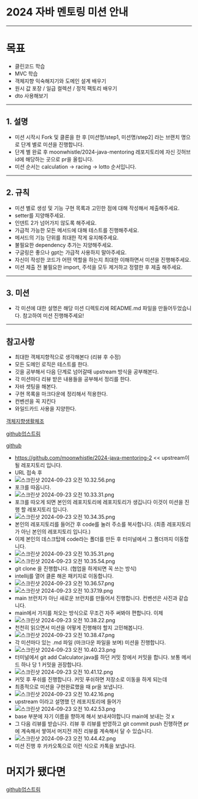 # 2024 자바 멘토링 미션 안내
---
# 목표
* 클린코드 학습
* MVC 학습
* 객체지향 익숙해지기와 도메인 설계 배우기
* 원시 값 포장 / 일급 컬렉션 / 정적 팩토리 배우기
* dto 사용해보기

---
## 1. 설명
* 미션 시작시 Fork 및 클론을 한 후 [미션명/step1, 미션명/step2] 라는 브랜치 명으로 단계 별로 미션을 진행합니다.
* 단계 별 완료 후 moonwhistle/2024-java-mentoring 레포지토리에 자신 깃허브 id에 해당하는 곳으로 pr을 올립니다.
* 미션 순서는 calculation -> racing -> lotto 순서입니다.

---

## 2. 규칙
* 미션 별로 생성 및 기능 구현 목록과 고민한 점에 대해 작성해서 제출해주세요.
* setter를 지양해주세요.
* 인덴트 2가 넘어가지 않도록 해주세요.
* 가급적 가능한 모든 메서드에 대해 테스트를 진행해주세요.
* 메서드의 기능 단위를 최대한 작게 유지해주세요.
* 불필요한 dependency 추가는 지양해주세요.
* 구글링은 좋으나 gpt는 가급적 사용하지 말아주세요.
* 자신이 작성한 코드가 어떤 역할을 하는지 최대한 이해하면서 미션을 진행해주세요.
* 미션 제출 전 불필요한 import, 주석을 모두 제거하고 정렬한 후 제출 해주세요.

---
## 3. 미션
* 각 미션에 대한 설명은 해당 미션 디렉토리에 README.md 파일을 만들어두었습니다. 참고하여 미션 진행해주세요!
---
## 참고사항

- 최대한 객체지향적으로 생각해본다 (리뷰 후 수정)
- 모든 도메인 로직은 테스트를 한다.
- 깃을 공부해서 다음 단계로 넘어갈때 upstream 방식을 공부해본다.
- 각 미션마다 리뷰 받은 내용들을 공부해서 정리를 한다.
- 자바 셋팅을 해본다.
- 구현 목록을 마크다운에 정리해서 적용한다.
- 컨벤션을 꼭 지킨다
- 와일드카드 사용을 지양한다.

[객체지향생활체조](https://jamie95.tistory.com/99)

[github업스트림](https://yeopseung.tistory.com/165)

[github](https://yeopseung.tistory.com/140)





- https://github.com/moonwhistle/2024-java-mentoring-2  << upstream이 될 레포지토리 입니다.
- URL 접속 후
- ![스크린샷 2024-09-23 오전 10.32.56.png](..%2F..%2F..%2F..%2F..%2F..%2Fvar%2Ffolders%2Fm4%2Fn9zxyvgx4lx03pl_7nrbhpyr0000gn%2FT%2FTemporaryItems%2FNSIRD_screencaptureui_G2nbee%2F%EC%8A%A4%ED%81%AC%EB%A6%B0%EC%83%B7%202024-09-23%20%EC%98%A4%EC%A0%84%2010.32.56.png)
- 포크를 따옵니다.
- ![스크린샷 2024-09-23 오전 10.33.31.png](..%2F..%2F..%2F..%2F..%2F..%2Fvar%2Ffolders%2Fm4%2Fn9zxyvgx4lx03pl_7nrbhpyr0000gn%2FT%2FTemporaryItems%2FNSIRD_screencaptureui_ot2wQT%2F%EC%8A%A4%ED%81%AC%EB%A6%B0%EC%83%B7%202024-09-23%20%EC%98%A4%EC%A0%84%2010.33.31.png)
- 포크를 따오게 되면 본인의 레포지토리에 레포지토리가 생깁니다 이것이 미션을 진행 할 레포지토리 입니다.
- ![스크린샷 2024-09-23 오전 10.34.35.png](..%2F..%2F..%2F..%2F..%2F..%2Fvar%2Ffolders%2Fm4%2Fn9zxyvgx4lx03pl_7nrbhpyr0000gn%2FT%2FTemporaryItems%2FNSIRD_screencaptureui_y6sj0b%2F%EC%8A%A4%ED%81%AC%EB%A6%B0%EC%83%B7%202024-09-23%20%EC%98%A4%EC%A0%84%2010.34.35.png)
- 본인의 레포지토리를 들어간 후 code를 눌러 주소를 복사합니다. (최종 레포지토리가 아닌 본인의 레포지토리 입니다.)
- 이제 본인의 데스크탑에 code라는 폴더를 만든 후 터미널에서 그 폴더까지 이동합니다.
- ![스크린샷 2024-09-23 오전 10.35.31.png](..%2F..%2F..%2F..%2F..%2F..%2Fvar%2Ffolders%2Fm4%2Fn9zxyvgx4lx03pl_7nrbhpyr0000gn%2FT%2FTemporaryItems%2FNSIRD_screencaptureui_Pdbw8N%2F%EC%8A%A4%ED%81%AC%EB%A6%B0%EC%83%B7%202024-09-23%20%EC%98%A4%EC%A0%84%2010.35.31.png)
- ![스크린샷 2024-09-23 오전 10.35.54.png](..%2F..%2F..%2F..%2F..%2F..%2Fvar%2Ffolders%2Fm4%2Fn9zxyvgx4lx03pl_7nrbhpyr0000gn%2FT%2FTemporaryItems%2FNSIRD_screencaptureui_mThXF2%2F%EC%8A%A4%ED%81%AC%EB%A6%B0%EC%83%B7%202024-09-23%20%EC%98%A4%EC%A0%84%2010.35.54.png)
- git clone 을 진행합니다. (협업을 하게되면 꼭 쓰는 방식)
- intellij를 열어 클론 해온 패키지로 이동합니다.
- ![스크린샷 2024-09-23 오전 10.36.57.png](..%2F..%2F..%2F..%2F..%2F..%2Fvar%2Ffolders%2Fm4%2Fn9zxyvgx4lx03pl_7nrbhpyr0000gn%2FT%2FTemporaryItems%2FNSIRD_screencaptureui_gTFPrk%2F%EC%8A%A4%ED%81%AC%EB%A6%B0%EC%83%B7%202024-09-23%20%EC%98%A4%EC%A0%84%2010.36.57.png)
- ![스크린샷 2024-09-23 오전 10.37.19.png](..%2F..%2F..%2F..%2F..%2F..%2Fvar%2Ffolders%2Fm4%2Fn9zxyvgx4lx03pl_7nrbhpyr0000gn%2FT%2FTemporaryItems%2FNSIRD_screencaptureui_0Vmzdt%2F%EC%8A%A4%ED%81%AC%EB%A6%B0%EC%83%B7%202024-09-23%20%EC%98%A4%EC%A0%84%2010.37.19.png)
- main 브런치가 아닌 새로운 브런치를 만들어서 진행합니다. 컨벤션은 사진과 같습니다.
- main에서 가지를 처오는 방식으로 무조건 자주 써봐야 편합니다.  이제
- ![스크린샷 2024-09-23 오전 10.38.22.png](..%2F..%2F..%2F..%2F..%2F..%2Fvar%2Ffolders%2Fm4%2Fn9zxyvgx4lx03pl_7nrbhpyr0000gn%2FT%2FTemporaryItems%2FNSIRD_screencaptureui_yAeV78%2F%EC%8A%A4%ED%81%AC%EB%A6%B0%EC%83%B7%202024-09-23%20%EC%98%A4%EC%A0%84%2010.38.22.png)
- 천천히 읽으면서 미션을 어떻게 진행해야 할지 고민해봅니다.
- ![스크린샷 2024-09-23 오전 10.38.47.png](..%2F..%2F..%2F..%2F..%2F..%2Fvar%2Ffolders%2Fm4%2Fn9zxyvgx4lx03pl_7nrbhpyr0000gn%2FT%2FTemporaryItems%2FNSIRD_screencaptureui_3v75qt%2F%EC%8A%A4%ED%81%AC%EB%A6%B0%EC%83%B7%202024-09-23%20%EC%98%A4%EC%A0%84%2010.38.47.png)
- 각 미션마다 있는 .md 파일 (마크다운 파일을 보며) 미션을 진행합니다.
- ![스크린샷 2024-09-23 오전 10.40.23.png](..%2F..%2F..%2F..%2F..%2F..%2Fvar%2Ffolders%2Fm4%2Fn9zxyvgx4lx03pl_7nrbhpyr0000gn%2FT%2FTemporaryItems%2FNSIRD_screencaptureui_mLs07a%2F%EC%8A%A4%ED%81%AC%EB%A6%B0%EC%83%B7%202024-09-23%20%EC%98%A4%EC%A0%84%2010.40.23.png)
- 터미널에서 git add Calculator.java를 하던 커밋 창에서 커밋을 합니다. 보통 메서드 하나 당 1 커밋을 권장합니다.
- ![스크린샷 2024-09-23 오전 10.41.12.png](..%2F..%2F..%2F..%2F..%2F..%2Fvar%2Ffolders%2Fm4%2Fn9zxyvgx4lx03pl_7nrbhpyr0000gn%2FT%2FTemporaryItems%2FNSIRD_screencaptureui_KoDKQ4%2F%EC%8A%A4%ED%81%AC%EB%A6%B0%EC%83%B7%202024-09-23%20%EC%98%A4%EC%A0%84%2010.41.12.png)
- 커밋 후 푸쉬를 진행합니다. 커밋 푸쉬하면 저장소로 이동을 하게 되는데
- 최종적으로 미션을 구현완료했을 때 pr을 보냅니다.
- ![스크린샷 2024-09-23 오전 10.42.16.png](..%2F..%2F..%2F..%2F..%2F..%2Fvar%2Ffolders%2Fm4%2Fn9zxyvgx4lx03pl_7nrbhpyr0000gn%2FT%2FTemporaryItems%2FNSIRD_screencaptureui_xcBCuE%2F%EC%8A%A4%ED%81%AC%EB%A6%B0%EC%83%B7%202024-09-23%20%EC%98%A4%EC%A0%84%2010.42.16.png)
- upstream 이라고 설명했 던 레포지토리에 들어가
- ![스크린샷 2024-09-23 오전 10.42.53.png](..%2F..%2F..%2F..%2F..%2F..%2Fvar%2Ffolders%2Fm4%2Fn9zxyvgx4lx03pl_7nrbhpyr0000gn%2FT%2FTemporaryItems%2FNSIRD_screencaptureui_D0GNkK%2F%EC%8A%A4%ED%81%AC%EB%A6%B0%EC%83%B7%202024-09-23%20%EC%98%A4%EC%A0%84%2010.42.53.png)
- base 부분에 자기 이름을 향하게 해서 보내셔야합니다 main에 보내는 것 x
- 그 다음 리뷰를 받습니다. 리뷰 후 리뷰를 반영하고 git commit push 진행하면 pr에 계속해서 쌓여서 머지전 까진 리뷰를 계속해서 달 수 있습니다.
- ![스크린샷 2024-09-23 오전 10.44.42.png](..%2F..%2F..%2F..%2F..%2F..%2Fvar%2Ffolders%2Fm4%2Fn9zxyvgx4lx03pl_7nrbhpyr0000gn%2FT%2FTemporaryItems%2FNSIRD_screencaptureui_BcHtVQ%2F%EC%8A%A4%ED%81%AC%EB%A6%B0%EC%83%B7%202024-09-23%20%EC%98%A4%EC%A0%84%2010.44.42.png)
- 미션 진행 후 카카오톡으로 이런 식으로 카톡을 보냅니다.
# 머지가 됐다면
[github업스트림](https://yeopseung.tistory.com/165)

